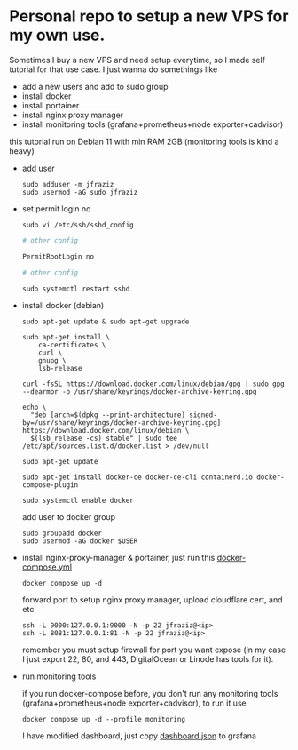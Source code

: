# Personal repo to setup a new VPS for my own use.

Sometimes I buy a new VPS and need setup everytime, so I made self tutorial for that use case. I just wanna do somethings like
- add a new users and add to sudo group
- install docker
- install portainer
- install nginx proxy manager
- install monitoring tools (grafana+prometheus+node exporter+cadvisor)

this tutorial run on Debian 11 with min RAM 2GB (monitoring tools is kind a heavy)

- add user
  ```terminal
  sudo adduser -m jfraziz
  sudo usermod -aG sudo jfraziz
  ```

- set permit login no
  ```terminal
  sudo vi /etc/ssh/sshd_config
  ```
  
  ```bash
  # other config
  
  PermitRootLogin no
  
  # other config
  ```
  
  ```terminal
  sudo systemctl restart sshd
  ```

- install docker (debian)
  ```terminal
  sudo apt-get update & sudo apt-get upgrade

  sudo apt-get install \
      ca-certificates \
      curl \
      gnupg \
      lsb-release

  curl -fsSL https://download.docker.com/linux/debian/gpg | sudo gpg --dearmor -o /usr/share/keyrings/docker-archive-keyring.gpg

  echo \
    "deb [arch=$(dpkg --print-architecture) signed-by=/usr/share/keyrings/docker-archive-keyring.gpg] https://download.docker.com/linux/debian \
    $(lsb_release -cs) stable" | sudo tee /etc/apt/sources.list.d/docker.list > /dev/null

  sudo apt-get update

  sudo apt-get install docker-ce docker-ce-cli containerd.io docker-compose-plugin

  sudo systemctl enable docker
  ```
  
  add user to docker group
  
  ```terminal
  sudo groupadd docker
  sudo usermod -aG docker $USER
  ```

- install nginx-proxy-manager & portainer, just run this [docker-compose.yml](./docker-compose.yml)

  ```terminal
  docker compose up -d
  ```
  
  forward port to setup nginx proxy manager, upload cloudflare cert, and etc
  
  ```terminal
  ssh -L 9000:127.0.0.1:9000 -N -p 22 jfraziz@<ip>
  ssh -L 8081:127.0.0.1:81 -N -p 22 jfraziz@<ip>
  ```

  remember you must setup firewall for port you want expose (in my case I just export 22, 80, and 443, DigitalOcean or Linode has tools for it).

- run monitoring tools

  if you run docker-compose before, you don't run any monitoring tools (grafana+prometheus+node exporter+cadvisor), to run it use

  ```
  docker compose up -d --profile monitoring
  ```

  I have modified dashboard, just copy [dashboard.json](./dashboard.json) to grafana
